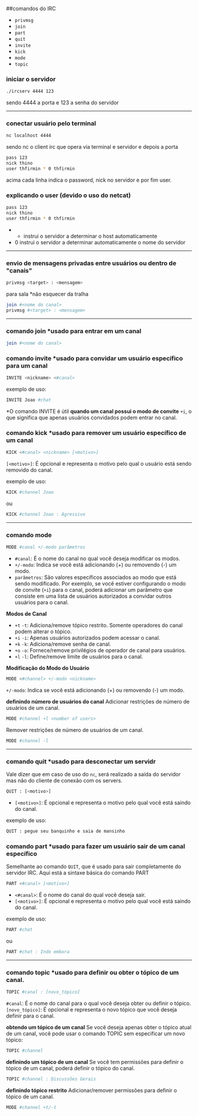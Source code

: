 ##comandos do IRC
- `privmsg`
- `join`
- `part`
- `quit`
- `invite`
- `kick`
- `mode`
- `topic`


### iniciar o servidor
```bash
./ircserv 4444 123
```
sendo  4444 a porta
e 123 a senha do servidor

---

### conectar usuário pelo terminal
```bash
nc localhost 4444
```
sendo nc o client irc que opera via terminal e 
servidor e depois a porta

```bash
pass 123
nick thino
user thfirmin * 0 thfirmin
```
acima cada linha indica o password, nick no servidor e por fim user.

### explicando o user (devido o uso do netcat)
```bash
pass 123
nick thino
user thfirmin * 0 thfirmin
```
- * instrui o servidor a determinar o host automaticamente 
- 0 instrui o servidor a determinar automaticamente o nome do servidor

---


### envio de mensagens privadas entre usuários ou dentro de "canais"
```bash
privmsg <target> : <mensagem> 
```
para sala *não esquecer da tralha
```bash
join #<nome do canal>
privmsg #<target> : <mensagem> 
```

---

### comando join *usado para entrar em um canal
```bash
join #<nome do canal>
```

### comando invite *usado para convidar um usuário específico para um canal
```bash
INVITE <nickname> <#canal>
```
exemplo de uso:
```bash
INVITE Joao #chat
```
*O comando INVITE é útil **quando um canal possui o modo de convite** `+i`, o que significa que apenas usuários convidados podem entrar no canal.

### comando kick *usado para remover um usuário específico de um canal 
```bash
KICK <#canal> <nickname> [<motivo>]
```
`[<motivo>]`: É opcional e representa o motivo pelo qual o usuário está sendo removido do canal.

exemplo de uso:
```bash
KICK #channel Joao 
```
ou 

```bash
KICK #channel Joao : Agressivo
```

---

### comando mode
```bash
MODE #canal +/-modo parâmetros
```
- `#canal`: É o nome do canal no qual você deseja modificar os modos.
- `+/-modo`: Indica se você está adicionando (+) ou removendo (-) um modo.
- `parâmetros`: São valores específicos associados ao modo que está sendo modificado. Por exemplo, se você estiver configurando o modo de convite (`+i`) para o canal, poderá adicionar um parâmetro que consiste em uma lista de usuários autorizados a convidar outros usuários para o canal.

**Modos de Canal**
- `+t` `-t`: Adiciona/remove tópico restrito. Somente operadores do canal podem alterar o tópico.
- `+i` `-i`: Apenas usuários autorizados podem acessar o canal.
- `+k` `-k`: Adiciona/remove senha de canal.
- `+o` `-o`: Fornece/remove privilégios de operador de canal para usuários.
- `+l` `-l`: Define/remove limite de usuários para o canal.


**Modificação do Modo do Usuário**
```bash
MODE <#channel> +/-modo <nickname>
```
`+/-modo`: Indica se você está adicionando (+) ou removendo (-) um modo.

**definindo número de usuários do canal**
Adicionar restrições de número de usuários de um canal.
```bash
MODE #channel +l <number of users>
```
Remover restrições de número de usuários de um canal.
```bash
MODE #channel -l
```

---
### comando quit *usado para desconectar um servidr  
Vale dizer que em caso de uso do `nc`, será realizado a saída do servidor mas não do cliente de conexão com os servers.
```bash
QUIT : [<motivo>]
```
- `[<motivo>]`: É opcional e representa o motivo pelo qual você está saindo do canal. 

exemplo de uso:
```bash
QUIT : pegue seu banquinho e saia de mansinho
```

### comando part *usado para fazer um usuário sair de um canal específico 
Semelhante ao comando `QUIT`, que é usado para sair completamente do servidor IRC. Aqui está a sintaxe básica do comando PART
```bash
PART <#canal> [<motivo>]
```
- `<#canal>`: É o nome do canal do qual você deseja sair.
- `[<motivo>]`: É opcional e representa o motivo pelo qual você está saindo do canal. 

exemplo de uso:
```bash
PART #chat
```
ou
```bash
PART #chat : Indo embora
```

---

### comando topic *usado para definir ou obter o tópico de um canal.

```bash
TOPIC #canal : [novo_tópico]
```
`#canal`: É o nome do canal para o qual você deseja obter ou definir o tópico.
`[novo_tópico]`: É opcional e representa o novo tópico que você deseja definir para o canal.

**obtendo um tópico de um canal**
Se você deseja apenas obter o tópico atual de um canal, você pode usar o comando TOPIC sem especificar um novo tópico:
```bash
TOPIC #channel
```
**definindo um tópico de um canal**
Se você tem permissões para definir o tópico de um canal, poderá definir o tópico do canal.
```bash
TOPIC #channel : Discussões Gerais
```
**definindo tópico restrito**
Adicionar/remover permissões para definir o tópico de um canal.
```bash
MODE #channel +t/-t
```
